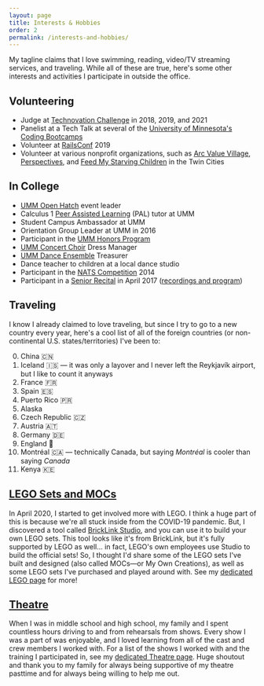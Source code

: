 ```yaml
---
layout: page
title: Interests & Hobbies
order: 2
permalink: /interests-and-hobbies/
---
```


My tagline claims that I love swimming, reading, video/TV streaming services, and traveling. While all of these are true, here's some other interests and activities I participate in outside the office.

## Volunteering

* Judge at [Technovation Challenge](https://technovationchallenge.org) in 2018, 2019, and 2021
* Panelist at a Tech Talk at several of the [University of Minnesota's Coding Bootcamps](https://bootcamp.umn.edu/)
* Volunteer at [RailsConf](https://railsconf.org/) 2019
* Volunteer at various nonprofit organizations, such as [Arc Value Village](https://www.arcsvaluevillage.org/volunteer/), [Perspectives](https://www.perspectives-family.org/get-involved), and [Feed My Starving Children](https://www.fmsc.org/get-involved/) in the Twin Cities

## In College

* [UMM Open Hatch](https://github.com/OH-UMM/2015/wiki) event leader
* Calculus 1 [Peer Assisted Learning](https://academics.morris.umn.edu/office-academic-success/peer-assisted-learning-pal) (PAL) tutor at UMM
* Student Campus Ambassador at UMM
* Orientation Group Leader at UMM in 2016
* Participant in the [UMM Honors Program](https://academics.morris.umn.edu/honors)
* [UMM Concert Choir](https://academics.morris.umn.edu/ensembles/concert-choir) Dress Manager
* [UMM Dance Ensemble](https://morris-umn.presence.io/organization/dance-ensemble) Treasurer
* Dance teacher to children at a local dance studio
* Participant in the [NATS Competition](http://www.nats.org/competitions.html) 2014
* Participant in a [Senior Recital](http://events.morris.umn.edu/event/student_senior_recital_amy_kuller_voice#.Xb7-40VKjOQ) in April 2017 ([recordings and program](https://drive.google.com/drive/folders/0B6MWcSznaGDROXBZU0RNd0Y5SDg))

## Traveling

I know I already claimed to love traveling, but since I try to go to a new country every year, here's a cool list of all of the foreign countries (or non-continental U.S. states/territories) I've been to:

<ol start="0">
  <li>China 🇨🇳</li>
  <li>Iceland 🇮🇸  — it was only a layover and I never left the Reykjavík airport, but I like to count it anyways</li>
  <li>France 🇫🇷</li>
  <li>Spain 🇪🇸</li>
  <li>Puerto Rico 🇵🇷</li>
  <li>Alaska</li>
  <li>Czech Republic 🇨🇿</li>
  <li>Austria 🇦🇹</li>
  <li>Germany 🇩🇪</li>
  <li>England 🏴󠁧󠁢󠁥󠁮󠁧󠁿</li>
  <li>Montréal 🇨🇦 — technically Canada, but saying <i>Montréal</i> is cooler than saying <i>Canada</i></li>
  <li>Kenya 🇰🇪</li>
</ol>

## [LEGO Sets and MOCs](/interests-and-hobbies/lego/)

In April 2020, I started to get involved more with LEGO. I think a huge part of this is because we're all stuck inside from the COVID-19 pandemic. But, I discovered a tool called [BrickLink Studio](https://www.bricklink.com/v3/studio/download.page), and you can use it to build your own LEGO sets. This tool looks like it's from BrickLink, but it's fully supported by LEGO as well... in fact, LEGO's own employees use Studio to build the official sets! So, I thought I'd share some of the LEGO sets I've built and designed (also called MOCs—or My Own Creations), as well as some LEGO sets I've purchased and played around with. See my [dedicated LEGO page](/interests-and-hobbies/lego/) for more!

## [Theatre](/interests-and-hobbies/theatre/)

When I was in middle school and high school, my family and I spent countless hours driving to and from rehearsals from shows. Every show I was a part of was enjoyable, and I loved learning from all of the cast and crew members I worked with. For a list of the shows I worked with and the training I participated in, see my [dedicated Theatre page](/interests-and-hobbies/theatre/). Huge shoutout and thank you to my family for always being supportive of my theatre pasttime and for always being willing to help me out.
